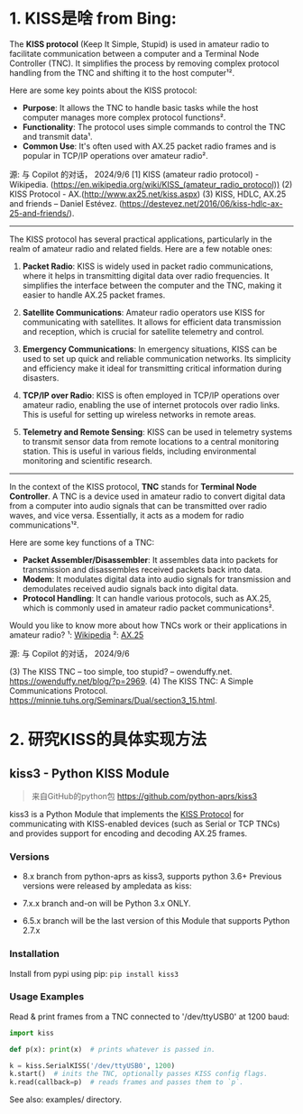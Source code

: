 # 1. KISS是啥 from Bing:
The **KISS protocol** (Keep It Simple, Stupid) is used in amateur radio to facilitate communication between a computer and a Terminal Node Controller (TNC). It simplifies the process by removing complex protocol handling from the TNC and shifting it to the host computer¹².

Here are some key points about the KISS protocol:
- **Purpose**: It allows the TNC to handle basic tasks while the host computer manages more complex protocol functions².
- **Functionality**: The protocol uses simple commands to control the TNC and transmit data¹.
- **Common Use**: It's often used with AX.25 packet radio frames and is popular in TCP/IP operations over amateur radio².



源: 与 Copilot 的对话， 2024/9/6
[1] KISS (amateur radio protocol) - Wikipedia. (https://en.wikipedia.org/wiki/KISS_(amateur_radio_protocol))
(2) KISS Protocol - AX.(http://www.ax25.net/kiss.aspx)
(3) KISS, HDLC, AX.25 and friends – Daniel Estévez. (https://destevez.net/2016/06/kiss-hdlc-ax-25-and-friends/).

---
The KISS protocol has several practical applications, particularly in the realm of amateur radio and related fields. Here are a few notable ones:

1. **Packet Radio**: KISS is widely used in packet radio communications, where it helps in transmitting digital data over radio frequencies. It simplifies the interface between the computer and the TNC, making it easier to handle AX.25 packet frames.

2. **Satellite Communications**: Amateur radio operators use KISS for communicating with satellites. It allows for efficient data transmission and reception, which is crucial for satellite telemetry and control.

3. **Emergency Communications**: In emergency situations, KISS can be used to set up quick and reliable communication networks. Its simplicity and efficiency make it ideal for transmitting critical information during disasters.

4. **TCP/IP over Radio**: KISS is often employed in TCP/IP operations over amateur radio, enabling the use of internet protocols over radio links. This is useful for setting up wireless networks in remote areas.

5. **Telemetry and Remote Sensing**: KISS can be used in telemetry systems to transmit sensor data from remote locations to a central monitoring station. This is useful in various fields, including environmental monitoring and scientific research.

---
In the context of the KISS protocol, **TNC** stands for **Terminal Node Controller**. A TNC is a device used in amateur radio to convert digital data from a computer into audio signals that can be transmitted over radio waves, and vice versa. Essentially, it acts as a modem for radio communications¹².

Here are some key functions of a TNC:
- **Packet Assembler/Disassembler**: It assembles data into packets for transmission and disassembles received packets back into data.
- **Modem**: It modulates digital data into audio signals for transmission and demodulates received audio signals back into digital data.
- **Protocol Handling**: It can handle various protocols, such as AX.25, which is commonly used in amateur radio packet communications².

Would you like to know more about how TNCs work or their applications in amateur radio?
¹: [Wikipedia](https://en.wikipedia.org/wiki/KISS_%28amateur_radio_protocol%29)
²: [AX.25](https://www.ax25.net/kiss.aspx)

源: 与 Copilot 的对话， 2024/9/6

(3) The KISS TNC – too simple, too stupid? – owenduffy.net. https://owenduffy.net/blog/?p=2969.
(4) The KISS TNC: A Simple Communications Protocol. https://minnie.tuhs.org/Seminars/Dual/section3_15.html.

# 2. 研究KISS的具体实现方法

## kiss3 - Python KISS Module

> 来自GitHub的python包 https://github.com/python-aprs/kiss3

kiss3 is a Python Module that implements the [KISS Protocol](https://en.wikipedia.org/wiki/KISS_(TNC)) for communicating with KISS-enabled devices (such as Serial or TCP TNCs) and provides support for encoding and decoding AX.25 frames.

### Versions
- 8.x branch from python-aprs as kiss3, supports python 3.6+
Previous versions were released by ampledata as kiss:

- 7.x.x branch and-on will be Python 3.x ONLY.
- 6.5.x branch will be the last version of this Module that supports Python 2.7.x
### Installation
Install from pypi using pip: `pip install kiss3`

### Usage Examples
Read & print frames from a TNC connected to '/dev/ttyUSB0' at 1200 baud:


```python
import kiss

def p(x): print(x)  # prints whatever is passed in.

k = kiss.SerialKISS('/dev/ttyUSB0', 1200)
k.start()  # inits the TNC, optionally passes KISS config flags.
k.read(callback=p)  # reads frames and passes them to `p`.
```
See also: examples/ directory.